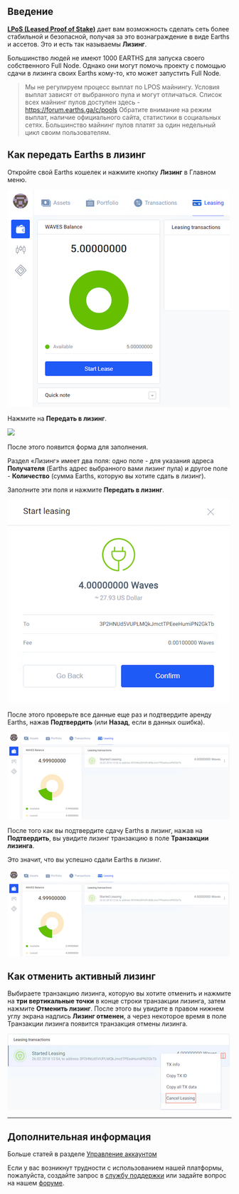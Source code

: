 ## Введение

[**LPoS \(Leased Proof of Stake\)**](https://docs.earths.ga/en/platform-features/leased-proof-of-stake-lpos.html) дает вам возможность сделать сеть более стабильной и безопасной, получая за это вознаграждение в виде Earths и ассетов. Это и есть так называемы **Лизинг**.

Большинство людей не имеют 1000 EARTHS для запуска своего собственного Full Node. Однако они могут помочь проекту с помощью сдачи в лизинга своих Earths кому-то, кто может запустить Full Node.

> Мы не регулируем процесс выплат по LPOS майнингу.
Условия выплат зависят от выбранного пула и могут отличаться. Список всех майнинг пулов доступен здесь - https://forum.earths.ga/c/pools
Обратите внимание на режим выплат, наличие официального сайта, статистики в социальных сетях. Большинство майнинг пулов платят за один недельный цикл своим пользователям.

## Как передать Earths в лизинг

Откройте свой Earths кошелек и нажмите кнопку **Лизинг** в Главном меню.

![](/_assets/earths_leasing_01.png)

Нажмите на **Передать в лизинг**.

![](/_assets/earths_leasing_02.jpg)

После этого появится форма для заполнения.

Раздел «Лизинг» имеет два поля: одно поле - для указания адреса **Получателя** (Earths адрес выбранного вами лизинг пула) и другое поле - **Количество** (сумма Earths, которую вы хотите сдать в лизинг).

Заполните эти поля и нажмите **Передать в лизинг**.

![](/_assets/earths_leasing_03.png)

После этого проверьте все данные еще раз и подтвердите аренду Earths, нажав **Подтвердить** (или **Назад**, если в данных ошибка).

![](/_assets/earths_leasing_04.png)

После того как вы подтвердите сдачу Earths в лизинг, нажав на **Подтвердить**, вы увидите лизинг транзакцию в поле **Транзакции лизинга**.

Это значит, что вы успешно сдали Earths в лизинг.

![](/_assets/earths_leasing_05.png)

## Как отменить активный лизинг

Выбираете транзакцию лизинга, которую вы хотите отменить и нажмите на **три вертикальные точки** в конце строки транзакции лизинга, затем нажмите **Отменить лизинг**. После этого вы увидите в правом нижнем углу экрана надпись **Лизинг отменен**, а через некоторое время в поле Транзакции лизинга появится транзакция отмены лизинга.

![](/_assets/earths_leasing_06.png)

___

## Дополнительная информация

Больше статей в разделе [Управление аккаунтом](/earths-client/account-management.md)

Если у вас возникнут трудности с использованием нашей платформы, пожалуйста, создайте запрос в [службу поддержки](https://support.earths.ga/) или задайте вопрос на нашем [форуме](https://forum.earths.ga/).
